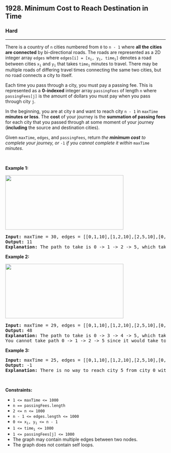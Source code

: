 <h2>1928. Minimum Cost to Reach Destination in Time</h2><h3>Hard</h3><hr><div><p>There is a country of <code>n</code> cities numbered from <code>0</code> to <code>n - 1</code> where <strong>all the cities are connected</strong> by bi-directional roads. The roads are represented as a 2D integer array <code>edges</code> where <code>edges[i] = [x<sub>i</sub>, y<sub>i</sub>, time<sub>i</sub>]</code> denotes a road between cities <code>x<sub>i</sub></code> and <code>y<sub>i</sub></code> that takes <code>time<sub>i</sub></code> minutes to travel. There may be multiple roads of differing travel times connecting the same two cities, but no road connects a city to itself.</p>

<p>Each time you pass through a city, you must pay a passing fee. This is represented as a <strong>0-indexed</strong> integer array <code>passingFees</code> of length <code>n</code> where <code>passingFees[j]</code> is the amount of dollars you must pay when you pass through city <code>j</code>.</p>

<p>In the beginning, you are at city <code>0</code> and want to reach city <code>n - 1</code> in <code>maxTime</code><strong> minutes or less</strong>. The <strong>cost</strong> of your journey is the <strong>summation of passing fees</strong> for each city that you passed through at some moment of your journey (<strong>including</strong> the source and destination cities).</p>

<p>Given <code>maxTime</code>, <code>edges</code>, and <code>passingFees</code>, return <em>the <strong>minimum cost</strong> to complete your journey, or </em><code>-1</code><em> if you cannot complete it within </em><code>maxTime</code><em> minutes</em>.</p>

<p>&nbsp;</p>
<p><strong>Example 1:</strong></p>

<p><img alt="" src="https://assets.leetcode.com/uploads/2021/06/04/leetgraph1-1.png" style="width: 371px; height: 171px;"></p>

<pre><strong>Input:</strong> maxTime = 30, edges = [[0,1,10],[1,2,10],[2,5,10],[0,3,1],[3,4,10],[4,5,15]], passingFees = [5,1,2,20,20,3]
<strong>Output:</strong> 11
<strong>Explanation:</strong> The path to take is 0 -&gt; 1 -&gt; 2 -&gt; 5, which takes 30 minutes and has $11 worth of passing fees.
</pre>

<p><strong>Example 2:</strong></p>

<p><strong><img alt="" src="https://assets.leetcode.com/uploads/2021/06/04/copy-of-leetgraph1-1.png" style="width: 371px; height: 171px;"></strong></p>

<pre><strong>Input:</strong> maxTime = 29, edges = [[0,1,10],[1,2,10],[2,5,10],[0,3,1],[3,4,10],[4,5,15]], passingFees = [5,1,2,20,20,3]
<strong>Output:</strong> 48
<strong>Explanation:</strong> The path to take is 0 -&gt; 3 -&gt; 4 -&gt; 5, which takes 26 minutes and has $48 worth of passing fees.
You cannot take path 0 -&gt; 1 -&gt; 2 -&gt; 5 since it would take too long.
</pre>

<p><strong>Example 3:</strong></p>

<pre><strong>Input:</strong> maxTime = 25, edges = [[0,1,10],[1,2,10],[2,5,10],[0,3,1],[3,4,10],[4,5,15]], passingFees = [5,1,2,20,20,3]
<strong>Output:</strong> -1
<strong>Explanation:</strong> There is no way to reach city 5 from city 0 within 25 minutes.
</pre>

<p>&nbsp;</p>
<p><strong>Constraints:</strong></p>

<ul>
	<li><code>1 &lt;= maxTime &lt;= 1000</code></li>
	<li><code>n == passingFees.length</code></li>
	<li><code>2 &lt;= n &lt;= 1000</code></li>
	<li><code>n - 1 &lt;= edges.length &lt;= 1000</code></li>
	<li><code>0 &lt;= x<sub>i</sub>, y<sub>i</sub> &lt;= n - 1</code></li>
	<li><code>1 &lt;= time<sub>i</sub> &lt;= 1000</code></li>
	<li><code>1 &lt;= passingFees[j] &lt;= 1000</code>&nbsp;</li>
	<li>The graph may contain multiple edges between two nodes.</li>
	<li>The graph does not contain self loops.</li>
</ul>
</div>